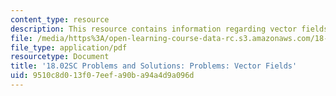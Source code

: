 ```yaml
---
content_type: resource
description: This resource contains information regarding vector fields.
file: /media/https%3A/open-learning-course-data-rc.s3.amazonaws.com/18-02sc-multivariable-calculus-fall-2010/9510c8d013f07eefa90ba94a4d9a096d_MIT18_02SC_pb_56_comb.pdf
file_type: application/pdf
resourcetype: Document
title: '18.02SC Problems and Solutions: Problems: Vector Fields'
uid: 9510c8d0-13f0-7eef-a90b-a94a4d9a096d
---
```

